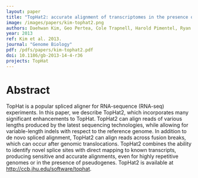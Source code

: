 ```yaml
---
layout: paper
title: "TopHat2: accurate alignment of transcriptomes in the presence of insertions, deletions and gene fusions"
image: /images/papers/kim-tophat2.png
authors: Daehwan Kim, Geo Pertea, Cole Trapnell, Harold Pimentel, Ryan Kelley and Steven L Salzberg.
year: 2013
ref: Kim et al. 2013.
journal: "Genome Biology"
pdf: /pdfs/papers/kim-tophat2.pdf
doi: 10.1186/gb-2013-14-4-r36
projects: TopHat
---
```


# Abstract

TopHat is a popular spliced aligner for RNA-sequence (RNA-seq) experiments. In this paper, we describe TopHat2,
which incorporates many significant enhancements to TopHat. TopHat2 can align reads of various lengths
produced by the latest sequencing technologies, while allowing for variable-length indels with respect to the
reference genome. In addition to de novo spliced alignment, TopHat2 can align reads across fusion breaks, which
can occur after genomic translocations. TopHat2 combines the ability to identify novel splice sites with direct
mapping to known transcripts, producing sensitive and accurate alignments, even for highly repetitive genomes or
in the presence of pseudogenes. TopHat2 is available at http://ccb.jhu.edu/software/tophat.